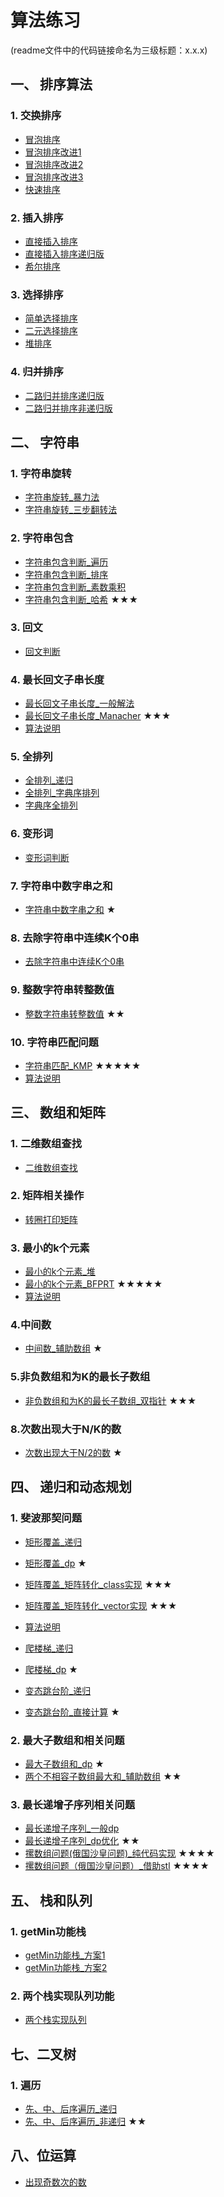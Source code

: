 算法练习
===============
(readme文件中的代码链接命名为三级标题：x.x.x)
## 一、 排序算法
### 1. 交换排序  
 - [冒泡排序][1.1.1]      
- [冒泡排序改进1][1.1.2]
- [冒泡排序改进2][1.1.3]
- [冒泡排序改进3][1.1.4]
 - [快速排序][1.1.5]     

### 2. 插入排序
 - [直接插入排序][1.2.1]
- [直接插入排序递归版][1.2.2]
 - [希尔排序][1.2.3]

### 3. 选择排序
 - [简单选择排序][1.3.1]
- [二元选择排序][1.3.2]
 - [堆排序][1.3.3]
 
### 4. 归并排序
 - [二路归并排序递归版][1.4.1]
 - [二路归并排序非递归版][1.4.2]

## 二、 字符串
### 1. 字符串旋转  
- [字符串旋转_暴力法][2.1.1]
- [字符串旋转_三步翻转法][2.1.2]

### 2. 字符串包含  
 - [字符串包含判断_遍历][2.2.1]
 - [字符串包含判断_排序][2.2.2]
 - [字符串包含判断_素数乘积][2.2.3]
 - [字符串包含判断_哈希][2.2.4]   ★★★    

### 3. 回文  
 - [回文判断][2.3.1]

### 4. 最长回文子串长度  
 - [最长回文子串长度_一般解法][2.4.1]
 - [最长回文子串长度_Manacher][2.4.2]  ★★★   
- [算法说明][1001]    

### 5. 全排列
 - [全排列_递归][2.5.1] 
 - [全排列_字典序排列][2.5.2]
 - [字典序全排列][2.5.3]

### 6. 变形词
 - [变形词判断][2.6.1]

### 7. 字符串中数字串之和
 - [字符串中数字串之和][2.7.1] ★  

### 8. 去除字符串中连续K个0串
 - [去除字符串中连续K个0串][2.8.1]
 
### 9. 整数字符串转整数值
 - [整数字符串转整数值][2.9.1] ★★   

### 10. 字符串匹配问题
 - [字符串匹配_KMP][2.10.1]  ★★★★★
- [算法说明][1004]
 

## 三、 数组和矩阵
### 1. 二维数组查找  
 - [二维数组查找][3.1.1]
 
### 2. 矩阵相关操作
 - [转圈打印矩阵][3.2.1]
 
### 3. 最小的k个元素
 - [最小的k个元素_堆][3.3.1]
 - [最小的k个元素_BFPRT][3.3.2]  ★★★★★
- [算法说明][1003]

### 4.中间数
 - [中间数_辅助数组][3.4.1]  ★ 

### 5.非负数组和为K的最长子数组
 - [非负数组和为K的最长子数组_双指针][3.5.1]  ★★★

### 8.次数出现大于N/K的数
 - [次数出现大于N/2的数][3.8.1]  ★ 

## 四、 递归和动态规划
### 1. 斐波那契问题
 - [矩形覆盖_递归][4.1.1]
 - [矩形覆盖_dp][4.1.2]  ★ 
 - [矩阵覆盖_矩阵转化_class实现][4.1.3.1]  ★★★
 - [矩阵覆盖_矩阵转化_vector实现][4.1.3.2]  ★★★
- [算法说明][1002]
 - [爬楼梯_递归][4.1.4]
 - [爬楼梯_dp][4.1.5]  ★ 
 
 - [变态跳台阶_递归][4.1.7]
 - [变态跳台阶_直接计算][4.1.8]  ★ 

### 2. 最大子数组和相关问题
 - [最大子数组和_dp][4.2.1]  ★ 
 - [两个不相容子数组最大和_辅助数组][4.2.2] ★★   
 
### 3. 最长递增子序列相关问题
 - [最长递增子序列_一般dp][4.3.1]
 - [最长递增子序列_dp优化][4.3.2] ★★   
 - [摞数组问题(俄国沙皇问题)_纯代码实现][4.3.3] ★★★★
 - [摞数组问题（俄国沙皇问题）_借助stl][4.3.4] ★★★★
 
## 五、 栈和队列
### 1. getMin功能栈
 - [getMin功能栈_方案1][5.1.1]
 - [getMin功能栈_方案2][5.1.2]
 
### 2. 两个栈实现队列功能
 - [两个栈实现队列][5.2.1]
  
## 七、二叉树
### 1. 遍历
 - [先、中、后序遍历_递归][7.1.1]
 - [先、中、后序遍历_非递归][7.1.2] ★★   
 
## 八、位运算
 - [出现奇数次的数][8.1.1]


[1.1.1]:https://github.com/lawlite19/AlgorithmExerises/blob/master/一、排序算法/1.交换排序/冒泡排序.cpp
[1.1.2]:https://github.com/lawlite19/AlgorithmExercises/blob/master/一、排序算法/1.交换排序/冒泡排序改进1.cpp
[1.1.3]:https://github.com/lawlite19/AlgorithmExercises/blob/master/一、排序算法/1.交换排序/冒泡排序改进2.cpp
[1.1.4]:https://github.com/lawlite19/AlgorithmExercises/blob/master/一、排序算法/1.交换排序/冒泡排序改进3.cpp
[1.1.5]:https://github.com/lawlite19/AlgorithmExercises/blob/master/一、排序算法/1.交换排序/快速排序.cpp
[1.2.1]:https://github.com/lawlite19/AlgorithmExercises/blob/master/一、排序算法/2.插入排序/直接插入排序.cpp
[1.2.2]:https://github.com/lawlite19/AlgorithmExercises/blob/master/一、排序算法/2.插入排序/直接插入排序递归版.cpp
[1.2.3]:https://github.com/lawlite19/AlgorithmExercises/blob/master/一、排序算法/2.插入排序/希尔排序.cpp
[1.3.1]:https://github.com/lawlite19/AlgorithmExercises/blob/master/一、排序算法/3.选择排序/简单选择排序.cpp
[1.3.2]:https://github.com/lawlite19/AlgorithmExercises/blob/master/一、排序算法/3.选择排序/简单选择排序改进.cpp
[1.3.3]:https://github.com/lawlite19/AlgorithmExercises/blob/master/一、排序算法/3.选择排序/堆排序.cpp
[1.4.1]:https://github.com/lawlite19/AlgorithmExercises/blob/master/一、排序算法/4.归并排序/二路归并排序_递归版.cpp
[1.4.2]:https://github.com/lawlite19/AlgorithmExercises/blob/master/一、排序算法/4.归并排序/二路归并排序_非递归.cpp


[2.1.1]:https://github.com/lawlite19/AlgorithmExercises/blob/master/二、字符串/1.字符串旋转/字符串旋转_暴力法.cpp
[2.1.2]:https://github.com/lawlite19/AlgorithmExercises/blob/master/二、字符串/1.字符串旋转/字符串旋转_三步翻转法.cpp
[2.2.1]:https://github.com/lawlite19/AlgorithmExercises/blob/master/二、字符串/2.字符串包含判断/字符串包含判断_暴力法.cpp
[2.2.2]:https://github.com/lawlite19/AlgorithmExercises/blob/master/二、字符串/2.字符串包含判断/字符串包含_排序法.cpp
[2.2.3]:https://github.com/lawlite19/AlgorithmExercises/blob/master/二、字符串/2.字符串包含判断/字符串包含判断_素数.cpp
[2.2.4]:https://github.com/lawlite19/AlgorithmExercises/blob/master/二、字符串/2.字符串包含判断/字符串包含判断_哈希.cpp
[2.3.1]:https://github.com/lawlite19/AlgorithmExercises/blob/master/二、字符串/3.回文判断/回文判断.cpp
[2.4.1]:https://github.com/lawlite19/AlgorithmExercises/blob/master/二、字符串/4.最长回文子串/最长回文子串_一般解法.cpp
[2.4.2]:https://github.com/lawlite19/AlgorithmExercises/blob/master/二、字符串/4.最长回文子串/最长回文子串_Manacher.cpp
[2.5.1]:https://github.com/lawlite19/AlgorithmExercises/blob/master/二、字符串/5.全排列/全排列_递归.cpp
[2.5.2]:https://github.com/lawlite19/AlgorithmExercises/blob/master/二、字符串/5.全排列/全排列_字典序排列.cpp
[2.5.3]:https://github.com/lawlite19/AlgorithmExercises/blob/master/二、字符串/5.全排列/字典序全排列.cpp
[2.6.1]:https://github.com/lawlite19/AlgorithmExercises/blob/master/二、字符串/6.变形词/变形词判断.cpp
[2.7.1]:https://github.com/lawlite19/AlgorithmExercises/blob/master/二、字符串/7.字符串中数字串求和/字符串中数字串求和.cpp
[2.8.1]:https://github.com/lawlite19/AlgorithmExercises/blob/master/二、字符串/8.去除字符串中连续K个0子串/去除字符串中连续K个0子串.cpp
[2.9.1]:https://github.com/lawlite19/AlgorithmExercises/blob/master/二、字符串/9.整数字符串转为整数值/整数字符串转为整数值.cpp
[2.10.1]:https://github.com/lawlite19/AlgorithmExercises/blob/master/二、字符串/10.字符串匹配问题/字符串匹配_KMP.cpp


[3.1.1]:https://github.com/lawlite19/AlgorithmExercises/blob/master/三、数组和矩阵/1.查找/二维数组的查找.cpp
[3.2.1]:https://github.com/lawlite19/AlgorithmExercises/blob/master/三、数组和矩阵/2.矩阵操作/转圈打印矩阵.cpp
[3.3.1]:https://github.com/lawlite19/AlgorithmExercises/blob/master/三、数组和矩阵/3.最小的K个数/最小的K个数_堆.cpp
[3.3.2]:https://github.com/lawlite19/AlgorithmExercises/blob/master/三、数组和矩阵/3.最小的K个数/最小的K个数_BFPRT算法.cpp
[3.4.1]:https://github.com/lawlite19/AlgorithmExercises/blob/master/三、数组和矩阵/4.中间数/中间数_辅助数组.cpp
[3.5.1]:https://github.com/lawlite19/AlgorithmExercises/blob/master/三、数组和矩阵/5.非负数组和为K的最长子数组/非负数组和为K的最长子数组_双指针.cpp

[3.8.1]:https://github.com/lawlite19/AlgorithmExercises/blob/master/三、数组和矩阵/8.数组中出现次数大于N除以K的数/出现次数大于一半的数.cpp

[4.1.1]:https://github.com/lawlite19/AlgorithmExercises/blob/master/四、递归和动态规划/1.斐波那契问题/矩形覆盖_递归.cpp
[4.1.2]:https://github.com/lawlite19/AlgorithmExercises/blob/master/四、递归和动态规划/1.斐波那契问题/矩阵覆盖_dp.cpp
[4.1.3.1]:https://github.com/lawlite19/AlgorithmExercises/blob/master/四、递归和动态规划/1.斐波那契问题/矩阵覆盖_矩阵转化_class.cpp
[4.1.3.2]:https://github.com/lawlite19/AlgorithmExercises/blob/master/四、递归和动态规划/1.斐波那契问题/矩阵覆盖_矩阵转化_vector.cpp
[4.1.4]:https://github.com/lawlite19/AlgorithmExercises/blob/master/四、递归和动态规划/1.斐波那契问题/爬楼梯问题_递归.cpp
[4.1.5]:https://github.com/lawlite19/AlgorithmExercises/blob/master/四、递归和动态规划/1.斐波那契问题/爬楼梯问题_dp.cpp
[4.1.7]:https://github.com/lawlite19/AlgorithmExercises/blob/master/四、递归和动态规划/1.斐波那契问题/变态跳台阶_递归.cpp
[4.1.8]:https://github.com/lawlite19/AlgorithmExercises/blob/master/四、递归和动态规划/1.斐波那契问题/变态跳台阶_计算.cpp

[4.2.1]:https://github.com/lawlite19/AlgorithmExercises/blob/master/四、递归和动态规划/2.最大子数组和相关问题/最大子数组和.cpp
[4.2.2]:https://github.com/lawlite19/AlgorithmExercises/blob/master/四、递归和动态规划/2.最大子数组和相关问题/两个子数组最大和.cpp


[4.3.1]:https://github.com/lawlite19/AlgorithmExercises/blob/master/四、递归和动态规划/3.最长递增子序列相关问题/最长递增子序列_一般dp.cpp
[4.3.2]:https://github.com/lawlite19/AlgorithmExercises/blob/master/四、递归和动态规划/3.最长递增子序列相关问题/最长递增子序列_dp优化.cpp
[4.3.3]:https://github.com/lawlite19/AlgorithmExercises/blob/master/四、递归和动态规划/3.最长递增子序列相关问题/摞数组问题_自定义class.cpp
[4.3.4]:https://github.com/lawlite19/AlgorithmExercises/blob/master/四、递归和动态规划/3.最长递增子序列相关问题/摞数组问题_借助stl.cpp


[5.1.1]:https://github.com/lawlite19/AlgorithmExercises/blob/master/五、栈和队列/1.getMin功能栈/getMin功能栈_方案1.cpp
[5.1.2]:https://github.com/lawlite19/AlgorithmExercises/blob/master/五、栈和队列/1.getMin功能栈/getMin功能栈_方案2.cpp
[5.2.1]:https://github.com/lawlite19/AlgorithmExercises/blob/master/五、栈和队列/2.两个栈实现队列功能/两个栈实现队列.cpp


[7.1.1]:https://github.com/lawlite19/AlgorithmExercises/blob/master/七、二叉树/1.二叉树的遍历/二叉树先中后序遍历_递归.cpp
[7.1.2]:https://github.com/lawlite19/AlgorithmExercises/blob/master/七、二叉树/1.二叉树的遍历/二叉树先中后序遍历_非递归.cpp


[8.1.1]:https://github.com/lawlite19/AlgorithmExercises/blob/master/八、位运算/1.出现奇数次的数/出现奇数次的数.cpp




[1001]:https://github.com/lawlite19/AlgorithmExercises/blob/master/零、算法说明/Manacher.md
[1002]:https://github.com/lawlite19/AlgorithmExercises/blob/master/零、算法说明/Fibonacci.md
[1003]:https://github.com/lawlite19/AlgorithmExercises/blob/master/零、算法说明/BFPRT.md
[1004]:https://github.com/lawlite19/AlgorithmExercises/blob/master/零、算法说明/KMP.md
